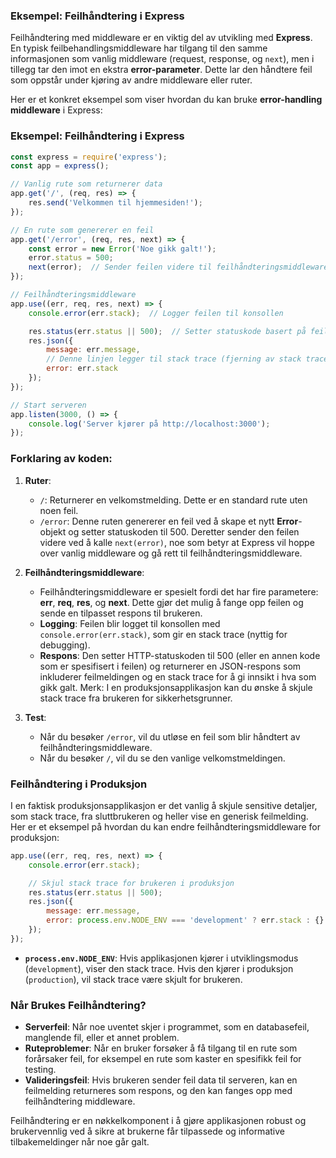 ### Eksempel: Feilhåndtering i Express
Feilhåndtering med middleware er en viktig del av utvikling med **Express**. En typisk feilbehandlingsmiddleware har tilgang til den samme informasjonen som vanlig middleware (request, response, og `next`), men i tillegg tar den imot en ekstra **error-parameter**. Dette lar den håndtere feil som oppstår under kjøring av andre middleware eller ruter.

Her er et konkret eksempel som viser hvordan du kan bruke **error-handling middleware** i Express:

### Eksempel: Feilhåndtering i Express

```javascript
const express = require('express');
const app = express();

// Vanlig rute som returnerer data
app.get('/', (req, res) => {
    res.send('Velkommen til hjemmesiden!');
});

// En rute som genererer en feil
app.get('/error', (req, res, next) => {
    const error = new Error('Noe gikk galt!');
    error.status = 500;
    next(error);  // Sender feilen videre til feilhåndteringsmiddleware
});

// Feilhåndteringsmiddleware
app.use((err, req, res, next) => {
    console.error(err.stack);  // Logger feilen til konsollen

    res.status(err.status || 500);  // Setter statuskode basert på feilen eller 500 (intern serverfeil)
    res.json({
        message: err.message,
        // Denne linjen legger til stack trace (fjerning av stack trace i produksjon kan være nødvendig for sikkerhet):
        error: err.stack 
    });
});

// Start serveren
app.listen(3000, () => {
    console.log('Server kjører på http://localhost:3000');
});
```

### Forklaring av koden:

1. **Ruter**:
   - `/`: Returnerer en velkomstmelding. Dette er en standard rute uten noen feil.
   - `/error`: Denne ruten genererer en feil ved å skape et nytt **Error**-objekt og setter statuskoden til 500. Deretter sender den feilen videre ved å kalle `next(error)`, noe som betyr at Express vil hoppe over vanlig middleware og gå rett til feilhåndteringsmiddleware.

2. **Feilhåndteringsmiddleware**:
   - Feilhåndteringsmiddleware er spesielt fordi det har fire parametere: **err**, **req**, **res**, og **next**. Dette gjør det mulig å fange opp feilen og sende en tilpasset respons til brukeren.
   - **Logging**: Feilen blir logget til konsollen med `console.error(err.stack)`, som gir en stack trace (nyttig for debugging).
   - **Respons**: Den setter HTTP-statuskoden til 500 (eller en annen kode som er spesifisert i feilen) og returnerer en JSON-respons som inkluderer feilmeldingen og en stack trace for å gi innsikt i hva som gikk galt. Merk: I en produksjonsapplikasjon kan du ønske å skjule stack trace fra brukeren for sikkerhetsgrunner.

3. **Test**:
   - Når du besøker `/error`, vil du utløse en feil som blir håndtert av feilhåndteringsmiddleware.
   - Når du besøker `/`, vil du se den vanlige velkomstmeldingen.

### Feilhåndtering i Produksjon

I en faktisk produksjonsapplikasjon er det vanlig å skjule sensitive detaljer, som stack trace, fra sluttbrukeren og heller vise en generisk feilmelding. Her er et eksempel på hvordan du kan endre feilhåndteringsmiddleware for produksjon:

```javascript
app.use((err, req, res, next) => {
    console.error(err.stack);

    // Skjul stack trace for brukeren i produksjon
    res.status(err.status || 500);
    res.json({
        message: err.message,
        error: process.env.NODE_ENV === 'development' ? err.stack : {}
    });
});
```

- **`process.env.NODE_ENV`**: Hvis applikasjonen kjører i utviklingsmodus (`development`), viser den stack trace. Hvis den kjører i produksjon (`production`), vil stack trace være skjult for brukeren.

### Når Brukes Feilhåndtering?

- **Serverfeil**: Når noe uventet skjer i programmet, som en databasefeil, manglende fil, eller et annet problem.
- **Ruteproblemer**: Når en bruker forsøker å få tilgang til en rute som forårsaker feil, for eksempel en rute som kaster en spesifikk feil for testing.
- **Valideringsfeil**: Hvis brukeren sender feil data til serveren, kan en feilmelding returneres som respons, og den kan fanges opp med feilhåndtering middleware.

Feilhåndtering er en nøkkelkomponent i å gjøre applikasjonen robust og brukervennlig ved å sikre at brukerne får tilpassede og informative tilbakemeldinger når noe går galt.